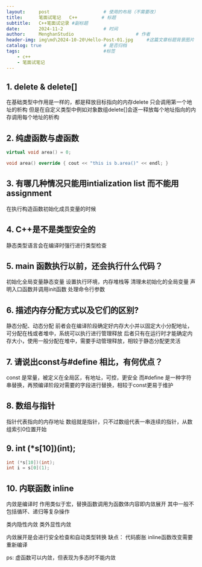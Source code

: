 ```yaml
---
layout:     post   				    # 使用的布局（不需要改）
title:      笔面试笔记   C++			# 标题 
subtitle:   C++笔面试记录 #副标题
date:       2024-11-2				# 时间
author:     MenghanStudio 						# 作者
header-img: img\md\2024-10-20\Hello-Post-01.jpg 	#这篇文章标题背景图片
catalog: true 						# 是否归档
tags:								#标签
    - c++
    - 笔面试笔记
---
```


## 1. delete & delete[]

在基础类型中作用是一样的，都是释放目标指向的内存delete 只会调用第一个地址的析构
但是在自定义类型中例如对象数组delete[]会逐一释放每个地址指向的内存调用每个地址的析构

## 2. 纯虚函数与虚函数

```c++
virtual void area() = 0;

void area() override { cout << "this is b.area()" << endl; }
```

## 3. 有哪几种情况只能用intialization list 而不能用assignment


在执行构造函数初始化成员变量的时候


## 4. C++是不是类型安全的

静态类型语言会在编译时强行进行类型检查

## 5. main 函数执行以前，还会执行什么代码？

初始化全局变量静态变量
设置执行环境，内存堆栈等
清理未初始化的全局变量
声明入口函数并调用init函数
处理命令行参数


## 6. 描述内存分配方式以及它们的区别?
静态分配、动态分配
前者会在编译阶段确定好内存大小并以固定大小分配地址，可分配在栈或者堆中，系统可以执行进行管理释放
后者只有在运行时才能确定内存大小，使用一般分配在堆中，需要手动管理释放，相较于静态分配更灵活


## 7. 请说出const与#define 相比，有何优点？

const 是常量，被定义在全局区，有地址，可控，更安全
而#define 是一种字符串替换，再预编译阶段对需要的字段进行替换，相较于const更易于维护

## 8. 数组与指针

指针代表指向的内存地址
数组就是指针，只不过数组代表一串连续的指针，从数组索引0位置开始

## 9. int (*s[10])(int); 
```c++
int (*s[10])(int);
int i = s[0](1);
```

## 10. 内联函数 inline
内敛是编译时
作用类似于宏，替换函数调用为函数体内容即内敛展开
其中一般不包括循环、递归等复杂操作

类内隐性内敛
类外显性内敛

内敛展开是会进行安全检查和自动类型转换
缺点：
代码膨胀
inline函数改变需要重新编译

ps: 虚函数可以内敛，但表现为多态时不能内敛
